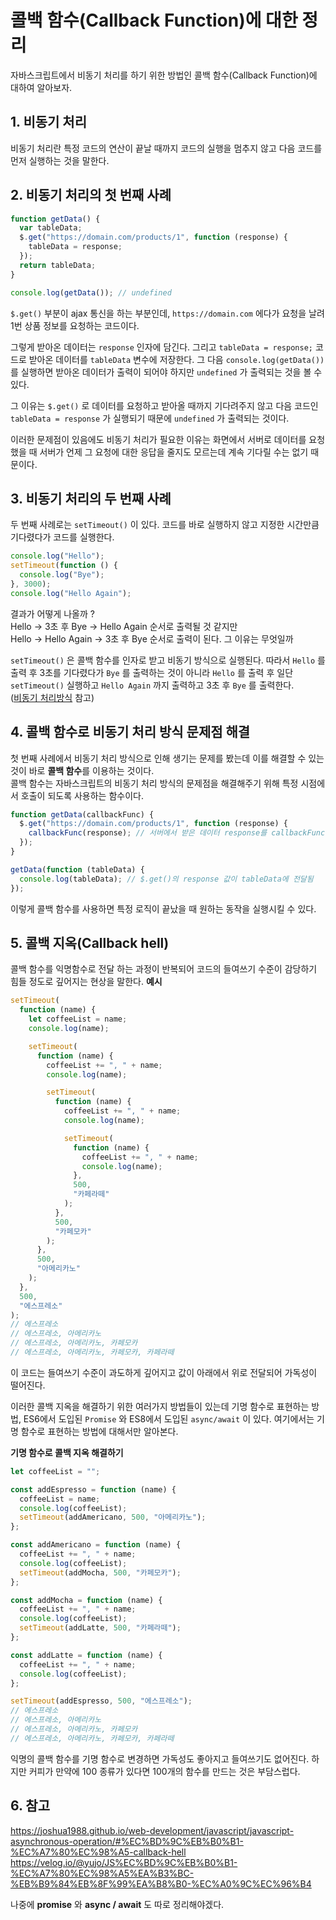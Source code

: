 # 콜백 함수(Callback Function)에 대한 정리

자바스크립트에서 비동기 처리를 하기 위한 방법인 콜백 함수(Callback Function)에 대하여 알아보자.

## 1. 비동기 처리

비동기 처리란 특정 코드의 연산이 끝날 때까지 코드의 실행을 멈추지 않고 다음 코드를 먼저 실행하는 것을 말한다.

## 2. 비동기 처리의 첫 번째 사례

```js
function getData() {
  var tableData;
  $.get("https://domain.com/products/1", function (response) {
    tableData = response;
  });
  return tableData;
}

console.log(getData()); // undefined
```

`$.get()` 부분이 ajax 통신을 하는 부분인데, `https://domain.com` 에다가 요청을 날려 1번 상품 정보를 요청하는 코드이다.

그렇게 받아온 데이터는 `response` 인자에 담긴다. 그리고 `tableData = response;` 코드로 받아온 데이터를 `tableData` 변수에 저장한다. 그 다음 `console.log(getData())` 를 실행하면 받아온 데이터가 출력이 되어야 하지만 `undefined` 가 출력되는 것을 볼 수 있다.

그 이유는 `$.get()` 로 데이터를 요청하고 받아올 때까지 기다려주지 않고 다음 코드인 `tableData = response` 가 실행되기 때문에 `undefined` 가 출력되는 것이다.

이러한 문제점이 있음에도 비동기 처리가 필요한 이유는 화면에서 서버로 데이터를 요청했을 때 서버가 언제 그 요청에 대한 응답을 줄지도 모르는데 계속 기다릴 수는 없기 때문이다.

## 3. 비동기 처리의 두 번째 사례

두 번째 사례로는 `setTimeout()` 이 있다. 코드를 바로 실행하지 않고 지정한 시간만큼 기다렸다가 코드를 실행한다.

```js
console.log("Hello");
setTimeout(function () {
  console.log("Bye");
}, 3000);
console.log("Hello Again");
```

결과가 어떻게 나올까 ?  
Hello -> 3초 후 Bye -> Hello Again 순서로 출력될 것 같지만  
Hello -> Hello Again -> 3초 후 Bye 순서로 출력이 된다. 그 이유는 무엇일까

`setTimeout()` 은 콜백 함수를 인자로 받고 비동기 방식으로 실행된다. 따라서 `Hello` 를 출력 후 3초를 기다렸다가 `Bye` 를 출력하는 것이 아니라 `Hello` 를 출력 후 일단 `setTimeout()` 실행하고 `Hello Again` 까지 출력하고 3초 후 `Bye` 를 출력한다.  
([비동기 처리방식](https://velog.io/@tlatjdgh3778/%EC%9E%90%EB%B0%94%EC%8A%A4%ED%81%AC%EB%A6%BD%ED%8A%B8-%EB%B9%84%EB%8F%99%EA%B8%B0-%EC%B2%98%EB%A6%AC-%EB%B0%A9%EB%B2%95) 참고)

## 4. **콜백 함수**로 비동기 처리 방식 문제점 해결

첫 번째 사례에서 비동기 처리 방식으로 인해 생기는 문제를 봤는데 이를 해결할 수 있는 것이 바로 **콜백 함수**를 이용하는 것이다.  
콜백 함수는 자바스크립트의 비동기 처리 방식의 문제점을 해결해주기 위해 특정 시점에서 호출이 되도록 사용하는 함수이다.

```js
function getData(callbackFunc) {
  $.get("https://domain.com/products/1", function (response) {
    callbackFunc(response); // 서버에서 받은 데이터 response를 callbackFunc() 함수에 넘겨줌
  });
}

getData(function (tableData) {
  console.log(tableData); // $.get()의 response 값이 tableData에 전달됨
});
```

이렇게 콜백 함수를 사용하면 특정 로직이 끝났을 때 원하는 동작을 실행시킬 수 있다.

## 5. 콜백 지옥(Callback hell)

콜백 함수를 익명함수로 전달 하는 과정이 반복되어 코드의 들여쓰기 수준이 감당하기 힘들 정도로 깊어지는 현상을 말한다.
**예시**

```js
setTimeout(
  function (name) {
    let coffeeList = name;
    console.log(name);

    setTimeout(
      function (name) {
        coffeeList += ", " + name;
        console.log(name);

        setTimeout(
          function (name) {
            coffeeList += ", " + name;
            console.log(name);

            setTimeout(
              function (name) {
                coffeeList += ", " + name;
                console.log(name);
              },
              500,
              "카페라떼"
            );
          },
          500,
          "카페모카"
        );
      },
      500,
      "아메리카노"
    );
  },
  500,
  "에스프레소"
);
// 에스프레소
// 에스프레소, 아메리카노
// 에스프레소, 아메리카노, 카페모카
// 에스프레소, 아메리카노, 카페모카, 카페라떼
```

이 코드는 들여쓰기 수준이 과도하게 깊어지고 값이 아래에서 위로 전달되어 가독성이 떨어진다.

이러한 콜백 지옥을 해결하기 위한 여러가지 방법들이 있는데 기명 함수로 표현하는 방법, ES6에서 도입된 `Promise` 와 ES8에서 도입된 `async/await` 이 있다. 여기에서는 기명 함수로 표현하는 방법에 대해서만 알아본다.

**기명 함수로 콜백 지옥 해결하기**

```js
let coffeeList = "";

const addEspresso = function (name) {
  coffeeList = name;
  console.log(coffeeList);
  setTimeout(addAmericano, 500, "아메리카노");
};

const addAmericano = function (name) {
  coffeeList += ", " + name;
  console.log(coffeeList);
  setTimeout(addMocha, 500, "카페모카");
};

const addMocha = function (name) {
  coffeeList += ", " + name;
  console.log(coffeeList);
  setTimeout(addLatte, 500, "카페라떼");
};

const addLatte = function (name) {
  coffeeList += ", " + name;
  console.log(coffeeList);
};

setTimeout(addEspresso, 500, "에스프레소");
// 에스프레소
// 에스프레소, 아메리카노
// 에스프레소, 아메리카노, 카페모카
// 에스프레소, 아메리카노, 카페모카, 카페라떼
```

익명의 콜백 함수를 기명 함수로 변경하면 가독성도 좋아지고 들여쓰기도 없어진다. 하지만 커피가 만약에 100 종류가 있다면 100개의 함수를 만드는 것은 부담스럽다.

## 6. 참고

<https://joshua1988.github.io/web-development/javascript/javascript-asynchronous-operation/#%EC%BD%9C%EB%B0%B1-%EC%A7%80%EC%98%A5-callback-hell>  
<https://velog.io/@yujo/JS%EC%BD%9C%EB%B0%B1-%EC%A7%80%EC%98%A5%EA%B3%BC-%EB%B9%84%EB%8F%99%EA%B8%B0-%EC%A0%9C%EC%96%B4>

나중에 **promise** 와 **async / await** 도 따로 정리해야겠다.
